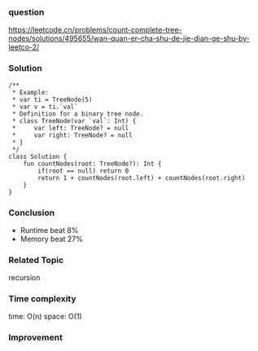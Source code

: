 ### question
https://leetcode.cn/problems/count-complete-tree-nodes/solutions/495655/wan-quan-er-cha-shu-de-jie-dian-ge-shu-by-leetco-2/

### Solution
```
/**
 * Example:
 * var ti = TreeNode(5)
 * var v = ti.`val`
 * Definition for a binary tree node.
 * class TreeNode(var `val`: Int) {
 *     var left: TreeNode? = null
 *     var right: TreeNode? = null
 * }
 */
class Solution {
    fun countNodes(root: TreeNode?): Int {
        if(root == null) return 0
        return 1 + countNodes(root.left) + countNodes(root.right)
    }
}
```
### Conclusion
- Runtime beat 8% 
- Memory beat 27%

### Related Topic
recursion


### Time complexity
time: O(n)
space: O(1)

### Improvement